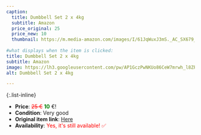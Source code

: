 ```yaml
---
caption:
  title: Dumbbell Set 2 x 4kg
  subtitle: Amazon
  price_original: 25
  price_new: 10
  thumbnail: https://m.media-amazon.com/images/I/61JqWuxJ3mS._AC_SX679_.jpg
  
#what displays when the item is clicked:
title: Dumbbell Set 2 x 4kg
subtitle: Amazon
image: https://lh3.googleusercontent.com/pw/AP1GczPwNKUo86CeW7mrwh_l8ZPcNg90tzeUEf4Grp1k45_gxWhz73Mvx8LhISwW2wEVAoU5WTr12MMKBWF1DVjLJYiVPF-7RxbTPYQZ35FLQ-8ViTUrApfx9DsNCWH7X9JWnOLVw3rFvZscV1UH5dymwG82eQ=w1220-h1626-s-no-gm?authuser=0
alt: Dumbbell Set 2 x 4kg

---
```

{:.list-inline} 
- **Price**: <span style="color:red"><del>25 €</del></span> <span style="color:green">**10**</span> €!
- **Condition**: Very good
- **Original item link**: [Here](https://www.amazon.de/dp/B096M91C8C?psc=1&ref=ppx_yo2ov_dt_b_product_details)
- **Availability**: <span style='color:red'>Yes, it's still available! ✅</span>

